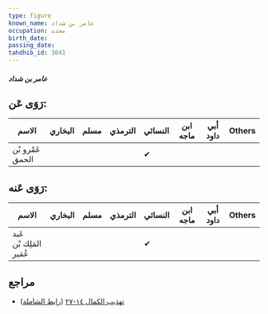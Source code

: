 ```yaml
---
type: figure
known_name: عامر بن شداد
occupation: محدث
birth_date:
passing_date:
tahdhib_id: 3041
---
```

##### عامر بن شداد

## رَوَى عَن:
| الاسم            | البخاري | مسلم | الترمذي | النسائي | ابن ماجه | أبي داود | Others |
| ---------------- | ------- | ---- | ------- | ------- | -------- | -------- | ------ |
| عَمْرو بْن الحمق |         |      |         | ✔       |          |          |        |
## رَوَى عَنه:
| الاسم                   | البخاري | مسلم | الترمذي | النسائي | ابن ماجه | أبي داود | Others |
| ----------------------- | ------- | ---- | ------- | ------- | -------- | -------- | ------ |
| عَبد المَلِك بْن عُمَير |         |      |         | ✔       |          |          |        |
## مراجع
- [تهذيب الكمال ١٤-٢٧](obsidian://open?vault=Tahdhib-al-Kamal&file=Figures/٣٠٤١-عامر%20بن%20شداد) ([رابط الشاملة](https://shamela.ws/book/3722/6955))